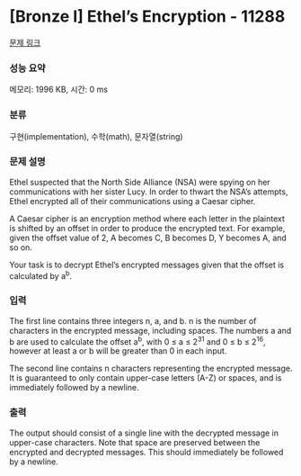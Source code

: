 # [Bronze I] Ethel’s Encryption - 11288 

[문제 링크](https://www.acmicpc.net/problem/11288) 

### 성능 요약

메모리: 1996 KB, 시간: 0 ms

### 분류

구현(implementation), 수학(math), 문자열(string)

### 문제 설명

<p>Ethel suspected that the North Side Alliance (NSA) were spying on her communications with her sister Lucy. In order to thwart the NSA’s attempts, Ethel encrypted all of their communications using a Caesar cipher.</p>

<p>A Caesar cipher is an encryption method where each letter in the plaintext is shifted by an offset in order to produce the encrypted text. For example, given the offset value of 2, A becomes C, B becomes D, Y becomes A, and so on.</p>

<p>Your task is to decrypt Ethel’s encrypted messages given that the offset is calculated by a<sup>b</sup>.</p>

### 입력 

 <p>The first line contains three integers n, a, and b. n is the number of characters in the encrypted message, including spaces. The numbers a and b are used to calculate the offset a<sup>b</sup>, with 0 ≤ a ≤ 2<sup>31</sup> and 0 ≤ b ≤ 2<sup>16</sup>, however at least a or b will be greater than 0 in each input.</p>

<p>The second line contains n characters representing the encrypted message. It is guaranteed to only contain upper-case letters (A-Z) or spaces, and is immediately followed by a newline.</p>

### 출력 

 <p>The output should consist of a single line with the decrypted message in upper-case characters. Note that space are preserved between the encrypted and decrypted messages. This should immediately be followed by a newline.</p>

